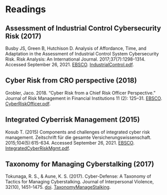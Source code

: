 # Readings

## Assessment of Industrial Control Cybersecurity Risk (2017)

Busby JS, Green B, Hutchison D. Analysis of Affordance, Time, and Adaptation in the Assessment of Industrial Control System Cybersecurity Risk. Risk Analysis: An International Journal. 2017;37(7):1298-1314. Accessed September 26, 2021. [EBSCO](https://search.ebscohost.com/login.aspx?direct=true&db=s3h&AN=124333378&authtype=sso&custid=s1229530&site=eds-live&scope=site). [IndustrialControl.pdf](IndustrialControl.pdf).

## Cyber Risk from CRO perspective (2018)

Grobler, Jaco. 2018. “Cyber Risk from a Chief Risk Officer Perspective.” Journal of Risk Management in Financial Institutions 11 (2): 125–31. [EBSCO](https://search.ebscohost.com/login.aspx?direct=true&db=bth&AN=128885445&authtype=sso&custid=s1229530&site=eds-live&scope=site). [CyberRiskOfficer.pdf](CyberRiskOfficer.pdf).

## Integrated Cyberrisk Management (2015)

Kosub T. (2015) Components and challenges of integrated cyber risk management. Zeitschrift für die gesamte Versicherungswissenschaft. 2015;104(5):615-634. Accessed September 26, 2021. [EBSCO](https://search.ebscohost.com/login.aspx?direct=true&db=edb&AN=110952142&authtype=sso&custid=s1229530&site=eds-live&scope=site). [IntegratedCyberRiskMgmt.pdf](IntegratedCyberRiskMgmt.pdf).

## Taxonomy for Managing Cyberstalking (2017)

Tokunaga, R. S., & Aune, K. S. (2017). Cyber-Defense: A Taxonomy of Tactics for Managing Cyberstalking. Journal of Interpersonal Violence, 32(10), 1451–1475. [doi](https://doi.org/10.1177/0886260515589564). [TaxonomyManageStalking](TaxonomyManageStalking.pdf).
